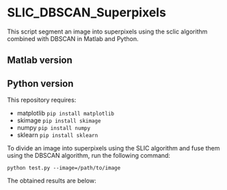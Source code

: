 # SLIC_DBSCAN_Superpixels
This script segment an image into superpixels using the sclic algorithm combined with DBSCAN in Matlab and Python.

## Matlab version

## Python version

This repository requires:
* matplotlib `pip install matplotlib`
* skimage `pip install skimage`
* numpy `pip install numpy`
* sklearn `pip install sklearn`

To divide an image into superpixels using the SLIC algorithm and fuse them using the DBSCAN algorithm, run the following command:

`python test.py --image=/path/to/image`

The obtained results are below:


